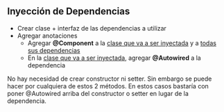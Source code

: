 ## Inyección de Dependencias
  - Crear clase + interfaz de las dependencias a utilizar
  - Agregar anotaciones
    - Agregar **@Component** a la [clase que va a ser inyectada](src/main/java/dominio/JefeEmpleado.java) y a [todas sus dependencias](src/main/java/dominio/Informe.java)
    - En la [clase que va a ser inyectada](src/main/java/dominio/JefeEmpleado.java), agregar **@Autowired** a la dependencia

  No hay necesidad de crear constructor ni setter. Sin embargo se puede hacer por cualquiera de estos 2 métodos. En estos casos bastaría con poner @Autowired arriba del constructor o setter en lugar de la dependencia. 
      

